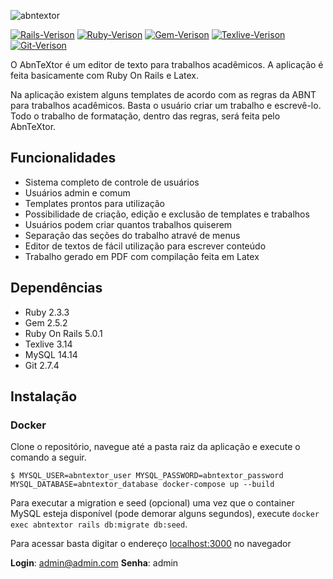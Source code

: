 ![abntextor](https://raw.githubusercontent.com/pherde/abntextor/master/app/assets/images/logo.png)

[![Rails-Verison](https://img.shields.io/badge/Rails-5.0.1-red.svg)](http://rubyonrails.org/)
[![Ruby-Verison](https://img.shields.io/badge/Ruby-2.3.3-orange.svg)](http://rubyonrails.org/)
[![Gem-Verison](https://img.shields.io/badge/Gem-2.5.2-yellow.svg)](http://rubyonrails.org/)
[![Texlive-Verison](https://img.shields.io/badge/Texlive-3.14-green.svg)](http://rubyonrails.org/)
[![Git-Verison](https://img.shields.io/badge/Git-2.7.4-blue.svg)](http://rubyonrails.org/)

O AbnTeXtor é um editor de texto para trabalhos acadêmicos. A aplicação é feita basicamente com Ruby On Rails e Latex. 

Na aplicação existem alguns templates de acordo com as regras da ABNT para trabalhos acadêmicos. Basta o usuário criar um trabalho e escrevê-lo. Todo o trabalho de formatação, dentro das regras, será feita pelo AbnTeXtor.

## Funcionalidades

* Sistema completo de controle de usuários
* Usuários admin e comum
* Templates prontos para utilização
* Possibilidade de criação, edição e exclusão de templates e trabalhos
* Usuários podem criar quantos trabalhos quiserem
* Separação das seções do trabalho atravé de menus
* Editor de textos de fácil utilização para escrever conteúdo
* Trabalho gerado em PDF com compilação feita em Latex

## Dependências

* Ruby 2.3.3
* Gem 2.5.2
* Ruby On Rails 5.0.1
* Texlive 3.14
* MySQL 14.14
* Git 2.7.4

## Instalação

### Docker

Clone o repositório, navegue até a pasta raiz da aplicação e execute o comando a seguir.

```
$ MYSQL_USER=abntextor_user MYSQL_PASSWORD=abntextor_password MYSQL_DATABASE=abntextor_database docker-compose up --build
```

Para executar a migration e seed (opcional) uma vez que o container MySQL esteja disponível (pode demorar alguns segundos), execute `docker exec abntextor rails db:migrate db:seed`.

Para acessar basta digitar o endereço [localhost:3000](localhost:300) no navegador

**Login**: admin@admin.com
**Senha**: admin
